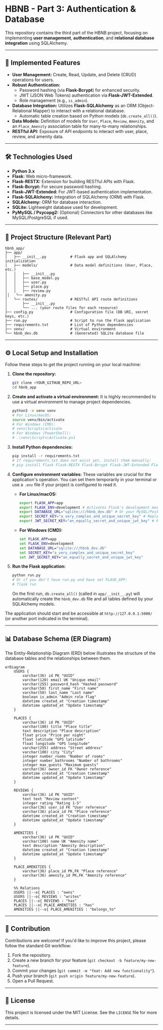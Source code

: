# HBNB - Part 3: Authentication & Database

This repository contains the third part of the HBNB project, focusing on implementing **user management**, **authentication**, and **relational database integration** using SQLAlchemy.

-----

## 🚀 Implemented Features

  * **User Management:** Create, Read, Update, and Delete (CRUD) operations for users.
  * **Robust Authentication:**
      * Password hashing (via **Flask-Bcrypt**) for enhanced security.
      * JWT (JSON Web Tokens) authentication via **Flask-JWT-Extended**.
      * Role management (e.g., `is_admin`).
  * **Database Integration:** Utilizes **Flask-SQLAlchemy** as an ORM (Object-Relational Mapper) to interact with a relational database.
      * Automatic table creation based on Python models (`db.create_all()`).
  * **Data Models:** Definition of models for `User`, `Place`, `Review`, `Amenity`, and an `Place_Amenity` association table for many-to-many relationships.
  * **RESTful API:** Exposure of API endpoints to interact with user, place, review, and amenity data.

-----

## 🛠️ Technologies Used

  * **Python 3.x**
  * **Flask:** Web micro-framework.
  * **Flask-RESTX:** Extension for building RESTful APIs with Flask.
  * **Flask-Bcrypt:** For secure password hashing.
  * **Flask-JWT-Extended:** For JWT-based authentication implementation.
  * **Flask-SQLAlchemy:** Integration of SQLAlchemy (ORM) with Flask.
  * **SQLAlchemy:** ORM for database interaction.
  * **SQLite:** Lightweight database used for development.
  * **PyMySQL / Psycopg2:** (Optional) Connectors for other databases like MySQL/PostgreSQL if used.

-----

## 📂 Project Structure (Relevant Part)

```
hbnb_app/
├── app/
│   ├── __init__.py           # Flask app and SQLAlchemy initialization
│   ├── models/               # Data model definitions (User, Place, etc.)
│   │   ├── __init__.py
│   │   ├── base_model.py
│   │   ├── user.py
│   │   ├── place.py
│   │   ├── review.py
││   └── amenity.py
│   └── routes/               # RESTful API route definitions
│       ├── __init__.py
│       └── ... (your route files for each resource)
├── config.py                 # Configuration file (DB URI, secret keys, etc.)
├── run.py                    # Script to run the Flask application
├── requirements.txt          # List of Python dependencies
├── venv/                     # Virtual environment
└── hbnb_dev.db               # (Generated) SQLite database file
```

-----

## ⚙️ Local Setup and Installation

Follow these steps to get the project running on your local machine:

1.  **Clone the repository:**

    ```bash
    git clone <YOUR_GITHUB_REPO_URL>
    cd hbnb_app
    ```

2.  **Create and activate a virtual environment:**
    It is highly recommended to use a virtual environment to manage project dependencies.

    ```bash
    python3 -m venv venv
    # For Linux/macOS:
    source venv/bin/activate
    # For Windows (CMD):
    # venv\Scripts\activate
    # For Windows (PowerShell):
    # .\venv\Scripts\Activate.ps1
    ```

3.  **Install Python dependencies:**

    ```bash
    pip install -r requirements.txt
    # If requirements.txt does not exist yet, install them manually:
    # pip install Flask Flask-RESTX Flask-Bcrypt Flask-JWT-Extended Flask-SQLAlchemy pymysql
    ```

4.  **Configure environment variables:**
    These variables are crucial for the application's operation. You can set them temporarily in your terminal or use a `.env` file if your project is configured to read it.

      * **For Linux/macOS:**
        ```bash
        export FLASK_APP=app
        export FLASK_ENV=development # Activates Flask's development mode
        export DATABASE_URL="sqlite:///hbnb_dev.db" # Or your MySQL/PostgreSQL connection string
        export SECRET_KEY="a_very_complex_and_unique_secret_key" # Replace with a real key!
        export JWT_SECRET_KEY="an_equally_secret_and_unique_jwt_key" # Replace!
        ```
      * **For Windows (CMD):**
        ```cmd
        set FLASK_APP=app
        set FLASK_ENV=development
        set DATABASE_URL="sqlite:///hbnb_dev.db"
        set SECRET_KEY="a_very_complex_and_unique_secret_key"
        set JWT_SECRET_KEY="an_equally_secret_and_unique_jwt_key"
        ```

5.  **Run the Flask application:**

    ```bash
    python run.py
    # Or if you don't have run.py and have set FLASK_APP:
    # flask run
    ```

    On the first run, `db.create_all()` (called in `app/__init__.py`) will automatically create the `hbnb_dev.db` file and all tables defined by your SQLAlchemy models.

The application should start and be accessible at `http://127.0.0.1:5000/` (or another port indicated in the terminal).

-----

## 📊 Database Schema (ER Diagram)

The Entity-Relationship Diagram (ERD) below illustrates the structure of the database tables and the relationships between them.

```mermaid
erDiagram
    USERS {
        varchar(36) id PK "UUID"
        varchar(120) email UK "Unique email"
        varchar(255) password_hash "Hashed password"
        varchar(50) first_name "First name"
        varchar(50) last_name "Last name"
        boolean is_admin "Admin role flag"
        datetime created_at "Creation timestamp"
        datetime updated_at "Update timestamp"
    }

    PLACES {
        varchar(36) id PK "UUID"
        varchar(100) title "Place title"
        text description "Place description"
        float price "Price per night"
        float latitude "GPS latitude"
        float longitude "GPS longitude"
        varchar(255) address "Street address"
        varchar(100) city "City"
        integer number_rooms "Number of rooms"
        integer number_bathrooms "Number of bathrooms"
        integer max_guests "Maximum guests"
        varchar(36) owner_id FK "Owner reference"
        datetime created_at "Creation timestamp"
        datetime updated_at "Update timestamp"
    }

    REVIEWS {
        varchar(36) id PK "UUID"
        text text "Review content"
        integer rating "Rating 1-5"
        varchar(36) user_id FK "User reference"
        varchar(36) place_id FK "Place reference"
        datetime created_at "Creation timestamp"
        datetime updated_at "Update timestamp"
    }

    AMENITIES {
        varchar(36) id PK "UUID"
        varchar(100) name UK "Amenity name"
        text description "Amenity description"
        datetime created_at "Creation timestamp"
        datetime updated_at "Update timestamp"
    }

    PLACE_AMENITIES {
        varchar(36) place_id PK,FK "Place reference"
        varchar(36) amenity_id PK,FK "Amenity reference"
    }

    %% Relations
    USERS ||--o{ PLACES : "owns"
    USERS ||--o{ REVIEWS : "writes"
    PLACES ||--o{ REVIEWS : "has"
    PLACES ||--o{ PLACE_AMENITIES : "has"
    AMENITIES ||--o{ PLACE_AMENITIES : "belongs_to"
```

-----

## 🤝 Contribution

Contributions are welcome\! If you'd like to improve this project, please follow the standard Git workflow:

1.  Fork the repository.
2.  Create a new branch for your feature (`git checkout -b feature/my-new-feature`).
3.  Commit your changes (`git commit -m "feat: Add new functionality"`).
4.  Push your branch (`git push origin feature/my-new-feature`).
5.  Open a Pull Request.

-----

## 📄 License

This project is licensed under the MIT License. See the `LICENSE` file for more details.

-----
